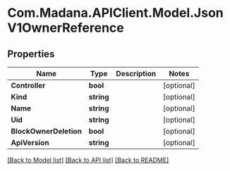 
# Com.Madana.APIClient.Model.JsonV1OwnerReference

## Properties

Name | Type | Description | Notes
------------ | ------------- | ------------- | -------------
**Controller** | **bool** |  | [optional] 
**Kind** | **string** |  | [optional] 
**Name** | **string** |  | [optional] 
**Uid** | **string** |  | [optional] 
**BlockOwnerDeletion** | **bool** |  | [optional] 
**ApiVersion** | **string** |  | [optional] 

[[Back to Model list]](../README.md#documentation-for-models)
[[Back to API list]](../README.md#documentation-for-api-endpoints)
[[Back to README]](../README.md)

